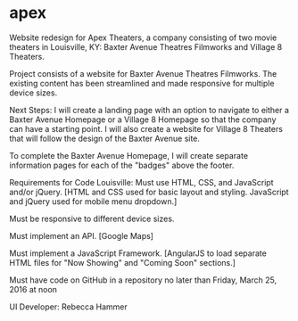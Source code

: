 # apex

Website redesign for Apex Theaters, a company consisting of two movie theaters in Louisville, KY: Baxter Avenue Theatres Filmworks and Village 8 Theaters.

Project consists of a website for Baxter Avenue Theatres Filmworks. The existing content has been streamlined and made responsive for multiple device sizes.

Next Steps: 
I will create a landing page with an option to navigate to either a Baxter Avenue Homepage or a Village 8 Homepage so that the company can have a starting point. I will also create a website for Village 8 Theaters that will follow the design of the Baxter Avenue site.

To complete the Baxter Avenue Homepage, I will create separate information pages for each of the "badges" above the footer. 


Requirements for Code Louisville:
Must use HTML, CSS, and JavaScript and/or jQuery. [HTML and CSS used for basic layout and styling. JavaScript and jQuery used for mobile menu dropdown.]

Must be responsive to different device sizes.

Must implement an API. [Google Maps]

Must implement a JavaScript Framework. [AngularJS to load separate HTML files for "Now Showing" and "Coming Soon" sections.]

Must have code on GitHub in a repository no later than Friday, March 25, 2016 at noon


UI Developer: Rebecca Hammer
